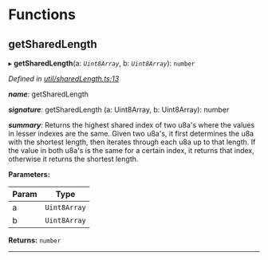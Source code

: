 

# Functions

<a id="getsharedlength"></a>

##  getSharedLength

▸ **getSharedLength**(a: *`Uint8Array`*, b: *`Uint8Array`*): `number`

*Defined in [util/sharedLength.ts:13](https://github.com/polkadot-js/common/blob/02d4155/packages/trie-hash/src/util/sharedLength.ts#L13)*

*__name__*: getSharedLength

*__signature__*: getSharedLength (a: Uint8Array, b: Uint8Array): number

*__summary__*: Returns the highest shared index of two u8a's where the values in lesser indexes are the same. Given two u8a's, it first determines the u8a with the shortest length, then iterates through each u8a up to that length. If the value in both u8a's is the same for a certain index, it returns that index, otherwise it returns the shortest length.

**Parameters:**

| Param | Type |
| ------ | ------ |
| a | `Uint8Array` |
| b | `Uint8Array` |

**Returns:** `number`

___


